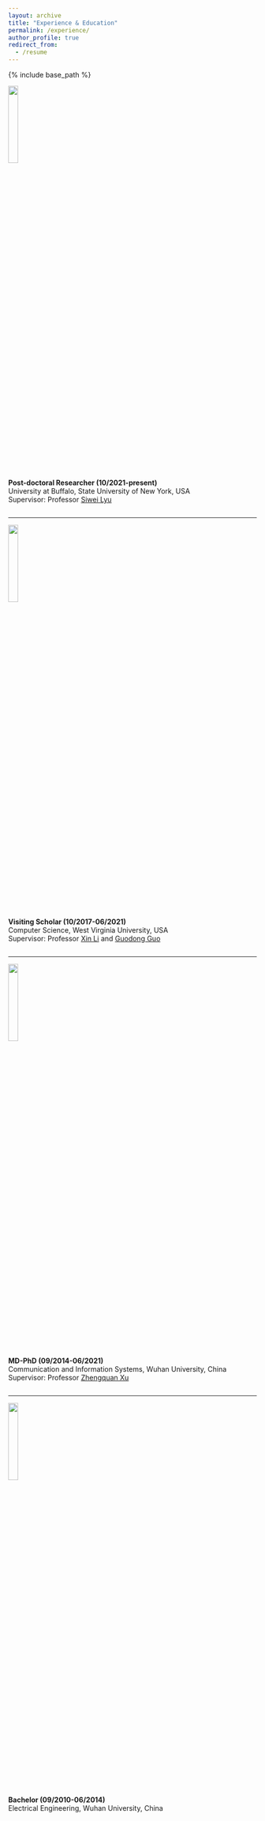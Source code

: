 ```yaml
---
layout: archive
title: "Experience & Education"
permalink: /experience/
author_profile: true
redirect_from:
  - /resume
---
```


{% include base_path %}

<div class="row">
  <div class="column left">
    <img align="left" width="20%" height="20%" src="https://shanface33.github.io/images/SJ_UB.jpg?raw=true">  
  </div>
  
  <div class="column right">
    <p>
      <strong>Post-doctoral Researcher (10/2021-present)</strong><br/>
      University at Buffalo, State University of New York, USA<br/>
      Supervisor: Professor <a href="https://cse.buffalo.edu/~siweilyu/index.html">Siwei Lyu</a>
    </p>
  </div>
</div>

___
<div class="row">
  <div class="column left">
    <img align="left" width="20%" height="20%" src="https://shanface33.github.io/images/SJ_wvu.jpg?raw=true">  
  </div>
  <div class="column right">
    <p>
      <strong>Visiting Scholar (10/2017-06/2021)</strong><br/>
      Computer Science, West Virginia University, USA<br/>
      Supervisor: Professor <a href="https://xinli.faculty.wvu.edu/">Xin Li</a> and <a href="https://directory.statler.wvu.edu/faculty-staff-directory/guodong-guo">Guodong Guo</a>
    </p>
  </div>
</div>

___
<div class="row">
  <div class="column left">
    <img align="left" width="20%" height="20%" src="https://shanface33.github.io/images/SJ_whu2.jpg?raw=true">  
  </div>
  <div class="column right">
    <p>
      <strong>MD-PhD (09/2014-06/2021)</strong><br/>
      Communication and Information Systems, Wuhan University, China<br/>
      Supervisor: Professor <a href="https://www.researchgate.net/profile/Zhengquan-Xu">Zhengquan Xu</a>
    </p>
  </div>
</div>

___
<div class="row">
  <div class="column left">
    <img align="left" width="20%"  height="20%" src="https://shanface33.github.io/images/SJ_whu.jpg?raw=true">  
  </div>
  <div class="column right">
    <p>
      <strong>Bachelor (09/2010-06/2014)</strong><br/>
      Electrical Engineering, Wuhan University, China<br/>
    </p>
  </div>
</div>

 
